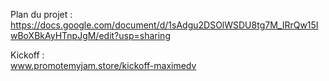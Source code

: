 Plan du projet : 
https://docs.google.com/document/d/1sAdgu2DSOlWSDU8tg7M_IRrQw15IwBoXBkAyHTnpJgM/edit?usp=sharing

Kickoff : <br>
www.promotemyjam.store/kickoff-maximedv
